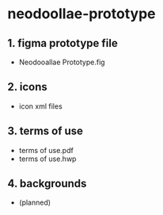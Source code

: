 # neodoollae-prototype

## 1. figma prototype file
- Neodooallae Prototype.fig

## 2. icons
- icon xml files

## 3. terms of use
- terms of use.pdf
- terms of use.hwp

## 4. backgrounds
- (planned)
